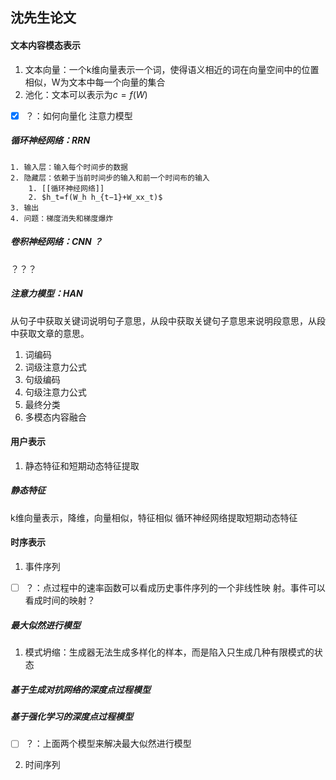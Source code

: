 ## 沈先生论文
#### 文本内容模态表示
1. 文本向量：一个k维向量表示一个词，使得语义相近的词在向量空间中的位置相似，W为文本中每一个向量的集合
2. 池化：文本可以表示为$c = f(W)$
- [x] ？：如何向量化   注意力模型
##### 循环神经网络：RRN
	1. 输入层：输入每个时间步的数据
	2. 隐藏层：依赖于当前时间步的输入和前一个时间布的输入
		1. [[循环神经网络]]
		2. $h_t​=f(W_h​ h_{t−1}​+W_x​x_t​)$
	3. 输出
	4. 问题：梯度消失和梯度爆炸
##### 卷积神经网络：CNN ？
？？？
##### 注意力模型：HAN
从句子中获取关键词说明句子意思，从段中获取关键句子意思来说明段意思，从段中获取文章的意思。
1. 词编码
2. 词级注意力公式
3. 句级编码
4. 句级注意力公式
5. 最终分类
6. 多模态内容融合

#### 用户表示
1. 静态特征和短期动态特征提取
##### 静态特征
k维向量表示，降维，向量相似，特征相似
循环神经网络提取短期动态特征

#### 时序表示
1. 事件序列
- [ ] ？：点过程中的速率函数可以看成历史事件序列的一个非线性映
射。事件可以看成时间的映射？
##### 最大似然进行模型
1. 模式坍缩：生成器无法生成多样化的样本，而是陷入只生成几种有限模式的状态
##### 基于生成对抗网络的深度点过程模型 
##### 基于强化学习的深度点过程模型
- [ ] ？：上面两个模型来解决最大似然进行模型
2. 时间序列